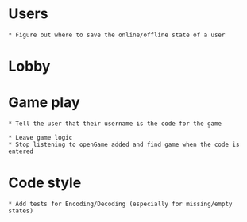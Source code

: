 # Users

    * Figure out where to save the online/offline state of a user

# Lobby

# Game play

    * Tell the user that their username is the code for the game

    * Leave game logic
    * Stop listening to openGame added and find game when the code is entered

# Code style

    * Add tests for Encoding/Decoding (especially for missing/empty states)

